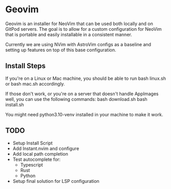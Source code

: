 # Geovim

Geovim is an installer for NeoVim that can be used both locally and on GitPod servers. The goal is to
allow for a custom configuration for NeoVim that is portable and easily installable in a consistent manner.

Currently we are using NVim with AstroVim configs as a baseline and setting up features on top of this
base configuration.

## Install Steps

If you're on a Linux or Mac machine, you should be able to run bash linux.sh or bash mac.sh accordingly.

If those don't work, or you're on a server that doesn't handle AppImages well, you can use the following commands:
bash download.sh
bash install.sh

You might need python3.10-venv installed in your machine to make it work.

## TODO

- Setup Install Script
- Add Instant.nvim and configure
- Add local path completion
- Test autocomplete for:
  - Typescript
  - Rust
  - Python
- Setup final solution for LSP configuration
